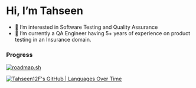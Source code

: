 # Hi, I’m Tahseen
- 👀 I’m interested in Software Testing and Quality Assurance
- 🌱 I’m currently a QA Engineer having 5+ years of experience on product testing in an Insurance domain.

### Progress
[![roadmap.sh](https://roadmap.sh/card/tall/664f5c19d6b907c7f77c68e3?variant=dark)](https://roadmap.sh)


[![Tahseen12F's GitHub | Languages Over Time](https://stats.quine.sh/Tahseen12F/languages-over-time?theme=dark)](https://quine.sh?utm_source=widgets&utm_campaign=Tahseen12F)
<!---
Tahseen12F/Testing is a ✨ special ✨ repository because its `README.md` (this file) appears on your GitHub profile.
You can click the Preview link to take a look at your changes.
--->
